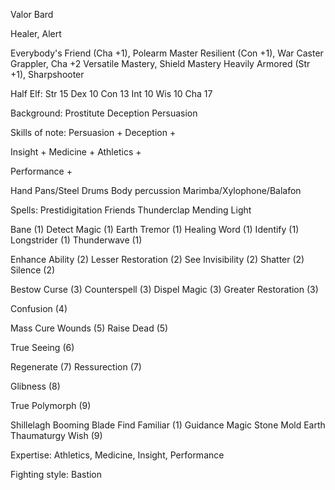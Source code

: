 
Valor Bard

Healer, Alert

Everybody's Friend (Cha +1), Polearm Master 
Resilient (Con +1), War Caster
Grappler, Cha +2
Versatile Mastery, Shield Mastery
Heavily Armored (Str +1), Sharpshooter

Half Elf:
  Str 15
  Dex 10
  Con 13
  Int 10
  Wis 10
  Cha 17

Background: Prostitute
  Deception
  Persuasion

Skills of note:
  Persuasion +
  Deception +

  Insight +
  Medicine +
  Athletics +

  Performance +
  
  Hand Pans/Steel Drums
  Body percussion
  Marimba/Xylophone/Balafon

Spells:
  Prestidigitation
  Friends
  Thunderclap
  Mending
  Light
  
  Bane (1)
  Detect Magic (1)
  Earth Tremor (1)
  Healing Word (1)
  Identify (1)
  Longstrider (1)
  Thunderwave (1)

  Enhance Ability (2)
  Lesser Restoration (2)
  See Invisibility (2)
  Shatter (2)
  Silence (2)
  
  Bestow Curse (3)
  Counterspell (3)
  Dispel Magic (3)
  Greater Restoration (3)

  Confusion (4)

  Mass Cure Wounds (5)
  Raise Dead (5)

  True Seeing (6)

  Regenerate (7)
  Ressurection (7)

  Glibness (8)

  True Polymorph (9)

  Shillelagh
  Booming Blade
  Find Familiar (1)
  Guidance 
  Magic Stone
  Mold Earth
  Thaumaturgy
  Wish (9)

Expertise: Athletics, Medicine, Insight, Performance

Fighting style: Bastion

